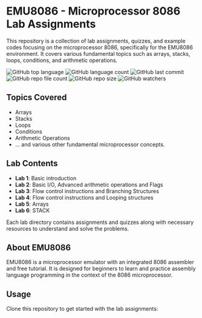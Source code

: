 # EMU8086 - Microprocessor 8086 Lab Assignments

This repository is a collection of lab assignments, quizzes, and example codes focusing on the microprocessor 8086, specifically for the EMU8086 environment. It covers various fundamental topics such as arrays, stacks, loops, conditions, and arithmetic operations.

![GitHub top language](https://img.shields.io/github/languages/top/[YourUsername]/EMU8086-Microprocessor-8086-Lab?color=f5f5dc) 
![GitHub language count](https://img.shields.io/github/languages/count/[YourUsername]/EMU8086-Microprocessor-8086-Lab?color=f5f5dc) 
![GitHub last commit](https://img.shields.io/github/last-commit/[YourUsername]/EMU8086-Microprocessor-8086-Lab?color=f5f5dc) 
![GitHub repo file count](https://img.shields.io/github/directory-file-count/[YourUsername]/EMU8086-Microprocessor-8086-Lab?color=f5f5dc)
![GitHub repo size](https://img.shields.io/github/repo-size/[YourUsername]/EMU8086-Microprocessor-8086-Lab?color=f5f5dc)
![GitHub watchers](https://img.shields.io/github/watchers/[YourUsername]/EMU8086-Microprocessor-8086-Lab?style=social)

## Topics Covered

- Arrays
- Stacks
- Loops
- Conditions
- Arithmetic Operations
- ... and various other fundamental microprocessor concepts.

## Lab Contents

- **Lab 1**: Basic introduction
- **Lab 2**: Basic I/O, Advanced arithmetic operations and Flags
- **Lab 3**: Flow control instructions and Branching Structures
- **Lab 4**: Flow control instructions and Looping structures
- **Lab 5**: Arrays
- **Lab 6**: STACK

Each lab directory contains assignments and quizzes along with necessary resources to understand and solve the problems.

## About EMU8086

EMU8086 is a microprocessor emulator with an integrated 8086 assembler and free tutorial. It is designed for beginners to learn and practice assembly language programming in the context of the 8086 microprocessor.

## Usage

Clone this repository to get started with the lab assignments:

